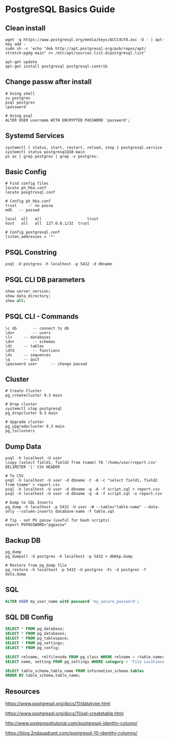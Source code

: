 # PostgreSQL Basics Guide

## Clean install
```shell
wget -q https://www.postgresql.org/media/keys/ACCC4CF8.asc -O - | apt-key add -
sudo sh -c 'echo "deb http://apt.postgresql.org/pub/repos/apt/ stretch-pgdg main" >> /etc/apt/sources.list.d/postgresql.list'

apt-get update
apt-get install postgresql postgresql-contrib
```

## Change passw after install
```shell
# Using shell
su postgres
psql postgres
\password

# Using psql
ALTER USER username WITH ENCRYPTED PASSWORD 'password';
```

## Systemd Services
```shell
systemctl { status, start, restart, reload, stop } postgresql.service
systemctl status postgresql@10-main
ps ax | grep postgres | grep -v postgres:
```

## Basic Config
```shell
# Find config files
locate ph_hba.conf
locate posgtresql.conf

# Config ph_hba.conf
trust	  -- no passw
md5	  -- passwd

local  all   all   			        trust
host   all   all  127.0.0.1/32  trust

# Config postgresql.conf
listen_addresses = '*'
```

## PSQL Constring
```shell
psql -U postgres -h localhost -p 5432 -d dbname
```

## PSQL CLI DB parameters
```sql
show server_version;
show data_directory;
show all;
```

## PSQL CLI - Commands
```shell
\c db		-- connect to db
\du+		-- users
\l+		-- databases
\dn+		-- schemas
\dt		-- tables
\dfd		-- functions
\ds		-- sequences
\q		-- quit
\password user		-- change passwd
```

## Cluster 
```shell
# Create Cluster
pg_createcluster 9.3 main

# Drop cluster
systemctl stop postgresql 
pg_dropcluster 9.3 main

# Upgrade cluster
pg_upgradecluster 9.3 main
pg_lsclusters 
```

## Dump Data
```shell
psql -h localhost -U user 
\copy (select field1, field2 from tname) TO '/home/user/report.csv' DELIMITER '|' CSV HEADER

# To CSV
psql -h localhost -U user -d dbname -t -A -c "select field1, field2 from tname" > report.csv
psql -h localhost -U user -d dbname -q -A -f script.sql > report.csv
psql -h localhost -U user -d dbname -q -A -f script.sql -o report.csv 

# Dump to SQL Inserts 
pg_dump -h localhost -p 5432 -U user -W --table="table-name" --data-only --column-inserts database-name -f table.sql

# Tip - set PG passw (useful for bash scripts)
export PGPASSWORD="pgpassw"
```

## Backup DB
```shell
pg_dump
pg_dumpall -U postgres -h localhost -p 5432 > dbbkp.dump

# Restore from pg_dump file
pg_restore -h localhost -p 5432 -U postgres -Fc -d postgres -f data.dump
```

## SQL 
```sql
ALTER USER my_user_name with password 'my_secure_password';
```

## SQL DB Config
```sql
SELECT * FROM pg_database;
SELECT * FROM pg_databases;
SELECT * FROM pg_tablespace;
SELECT * FROM pg_settings;
SELECT * FROM pg_config;

SELECT relname, relfilenode FROM pg_class WHERE relname = <table_name>; 
SELECT name, setting FROM pg_settings WHERE category = 'File Locations';

SELECT table_schema,table_name FROM information_schema.tables
ORDER BY table_schema,table_name;
```

## Resources
https://www.postgresql.org/docs/11/datatype.html

https://www.postgresql.org/docs/11/sql-createtable.html

http://www.postgresqltutorial.com/postgresql-identity-column/

https://blog.2ndquadrant.com/postgresql-10-identity-columns/
